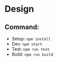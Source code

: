 # Design 

## Command:
- Setup: `npm install`
- Dev: `npm start`
- Test: `npm run test`
- Build: `npm run build`

